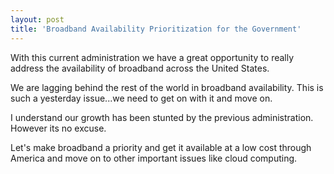 ```yaml
---
layout: post
title: 'Broadband Availability Prioritization for the Government'
---
```

With this current administration we have a great opportunity to really address the availability of broadband across the United States.<p></p>
We are lagging behind the rest of the world in broadband availability. This is such a yesterday issue...we need to get on with it and move on.<p></p>
I understand our growth has been stunted by the previous administration. However its no excuse.<p></p>
Let's make broadband a priority and get it available at a low cost through America and move on to other important issues like cloud computing.